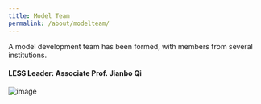 ```yaml
---
title: Model Team
permalink: /about/modelteam/
---
```


A model development team has been formed, with members from several institutions. 
#### LESS Leader: Associate Prof. Jianbo Qi
![image](https://github.com/jianboqi/jianboqi.github.io/assets/1770654/082fefc3-a4e1-4d91-9842-1eef740000a1)

